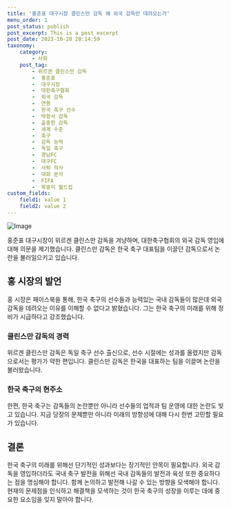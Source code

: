 ```yaml
---
title: '홍준표 대구시장 클린스만 감독 왜 외국 감독만 데려오는가'
menu_order: 1
post_status: publish
post_excerpt: This is a post excerpt
post_date: 2023-10-20 20:14:59
taxonomy:
    category:
        - 사회
    post_tag:
        - 위르겐 클린스만 감독
        -  홍준표
        -  대구시장
        -  대한축구협회
        -  외국 감독
        -  연봉
        -  한국 축구 선수
        -  박항서 감독
        -  출중한 감독
        -  세계 수준
        -  축구
        -  감독 능력
        -  독일 축구
        -  경남FC
        -  대구FC
        -  사퇴 의사
        -  대회 분석
        -  FIFA
        -  북중미 월드컵
custom_fields:
    field1: value 1
    field2: value 2
---
```


![Image](https://imgnews.pstatic.net/image/656/2024/02/07/0000079094_001_20240207110601731.jpg?type=w647)


홍준표 대구시장이 위르겐 클린스만 감독을 겨냥하며, 대한축구협회의 외국 감독 영입에 대해 의문을 제기했습니다. 클린스만 감독은 한국 축구 대표팀을 이끌던 감독으로서 논란을 불러일으키고 있습니다. 
## 홍 시장의 발언
홍 시장은 페이스북을 통해, 한국 축구의 선수들과 능력있는 국내 감독들이 많은데 외국 감독을 데려오는 이유를 이해할 수 없다고 밝혔습니다. 그는 한국 축구의 미래를 위해 정비가 시급하다고 강조했습니다.

### 클린스만 감독의 경력
위르겐 클린스만 감독은 독일 축구 선수 출신으로, 선수 시절에는 성과를 올렸지만 감독으로서는 평가가 약한 편입니다. 클린스만 감독은 한국을 대표하는 팀을 이끌며 논란을 불러왔습니다.

### 한국 축구의 현주소
한편, 한국 축구는 감독들의 논란뿐만 아니라 선수들의 업적과 팀 운영에 대한 논란도 빚고 있습니다. 지금 당장의 문제뿐만 아니라 미래의 방향성에 대해 다시 한번 고민할 필요가 있습니다.

## 결론
한국 축구의 미래를 위해선 단기적인 성과보다는 장기적인 안목이 필요합니다. 외국 감독을 영입하더라도 국내 축구 발전을 위해선 국내 감독들의 발전과 육성 또한 중요하다는 점을 명심해야 합니다. 함께 논의하고 발전해 나갈 수 있는 방향을 모색해야 합니다. 현재의 문제점을 인식하고 해결책을 모색하는 것이 한국 축구의 성장을 이루는 데에 중요한 요소임을 잊지 말아야 합니다.
